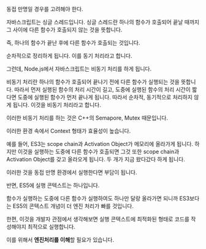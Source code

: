 동접 만명일 경우를 고려해야 한다.

자바스크립트는 싱글 스레드입니다. 싱글 스레드란 하나의 함수가 호출되어 끝날 때까지 그 사이에 다른 함수가 호출되지 않는 것을 뜻합니다.

즉, 하나의 함수가 끝난 후에 다른 함수가 호출되는 것입니다.

순차적으로 정리하게 됩니다. 이를 동기 처리라고 합니다.

그런데, Node.js에서 자바스크립트는 비동기 처리를 하게 됩니다.

비동기 처리란 하나의 함수가 호출되어 끝나기 전에 다른 함수가 실행되는 것을 뜻합니다. 따라서 먼저 실행된 함수의 처리 시간이 길고, 도중에 실행된 함수의 처리 시간이 짧다면 도중에 실행된 함수가 먼저 끝나게 됩니다. 따라서 순차적, 동기적으로 처리하지 않게 됩니다. 이것을 비동기 처리라고 합니다.

이러한 비동기 처리를 하는 것은 C++의 Semapore, Mutex 때문입니다.

이러한 환경 속에서 Context 형태가 효율성이 높습니다.

예를 들어, ES3는 scope chain과 Activation Object가 메모리에 올라가게 됩니다. 하지만 이것을 실행하는 도중에 다른 함수가 호출되면 그것 또한 scope chain과 Activation Object를 갖고 올라오게 됩니다. 두 개가 지금 왔다갔다 하게 됩니다.

이러한 것을 동접 만명 환경에서 실행한다면 부담이 됩니다.

반면, ES5에 실행 콘텍스트는 하나입니다.

함수가 실행하는 도중에 다른 함수가 실행하여도 하나만 달랑 올라가면 되니까 ES3보다는 ES5의 콘텍스트 개념이 더 엔진 처리가 빠를 것입니다.

한편, 이것을 개발자 관점에서 생각해보면 실행 콘텍스트에 최적화된 형태로 코드를 작성해야지 최적으로 실행합니다.

이를 위해서 **엔진처리를 이해**할 필요가 있습니다.
